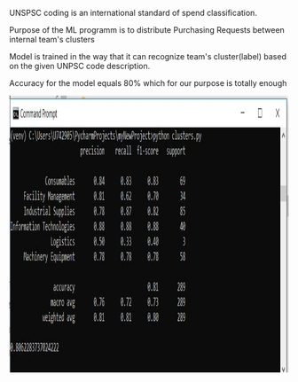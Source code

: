 <p>UNSPSC coding is an international standard of spend classification.</p>
<p>Purpose of the ML programm is to distribute Purchasing Requests between internal team's clusters</p>
<p>Model is trained in the way that it can recognize team's cluster(label) based on the given UNPSC code description.</p>
<p>Accuracy for the model equals 80% which for our purpose is totally enough</p>
<img src="images/ml_outcome.JPG" width="700" height="500">
